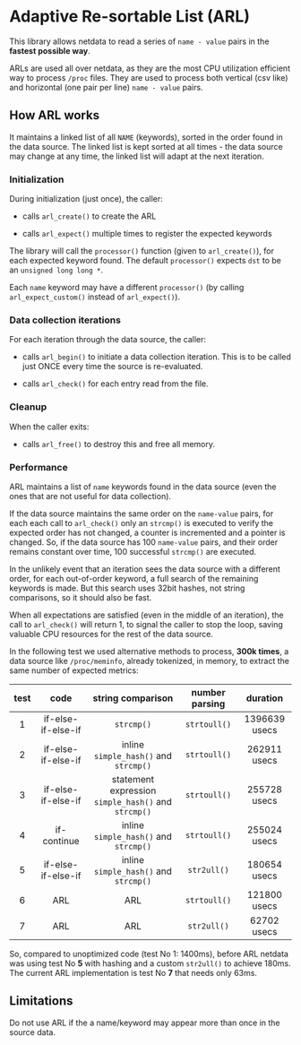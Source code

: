 
# Adaptive Re-sortable List (ARL)

This library allows netdata to read a series of `name - value` pairs
in the **fastest possible way**.

ARLs are used all over netdata, as they are the most
CPU utilization efficient way to process `/proc` files. They are used to
process both vertical (csv like) and horizontal (one pair per line) `name - value` pairs.

## How ARL works

It maintains a linked list of all `NAME` (keywords), sorted in the
order found in the data source. The linked list is kept
sorted at all times - the data source may change at any time, the
linked list will adapt at the next iteration.

### Initialization

During initialization (just once), the caller:

- calls `arl_create()` to create the ARL

- calls `arl_expect()` multiple times to register the expected keywords

The library will call the `processor()` function (given to
`arl_create()`), for each expected keyword found.
The default `processor()` expects `dst` to be an `unsigned long long *`.

Each `name` keyword may have a different `processor()` (by calling
`arl_expect_custom()` instead of `arl_expect()`).

### Data collection iterations

For each iteration through the data source, the caller:

- calls `arl_begin()` to initiate a data collection iteration.
   This is to be called just ONCE every time the source is re-evaluated.

- calls `arl_check()` for each entry read from the file.

### Cleanup

When the caller exits:

- calls `arl_free()` to destroy this and free all memory.

### Performance

ARL maintains a list of `name` keywords found in the data source (even the ones
that are not useful for data collection).

If the data source maintains the same order on the `name-value` pairs, for each
each call to `arl_check()` only an `strcmp()` is executed to verify the
expected order has not changed, a counter is incremented and a pointer is changed.
So, if the data source has 100 `name-value` pairs, and their order remains constant
over time, 100 successful `strcmp()` are executed.

In the unlikely event that an iteration sees the data source with a different order,
for each out-of-order keyword, a full search of the remaining keywords is made. But
this search uses 32bit hashes, not string comparisons, so it should also be fast. 

When all expectations are satisfied (even in the middle of an iteration),
the call to `arl_check()` will return 1, to signal the caller to stop the loop,
saving valuable CPU resources for the rest of the data source. 

In the following test we used alternative methods to process, **300k times**,
a data source like `/proc/meminfo`, already tokenized, in memory,
to extract the same number of expected metrics:

test|code|string comparison|number parsing|duration
:---:|:---:|:---:|:---:|:---:|
1|if-else-if-else-if|`strcmp()`|`strtoull()`|1396639 usecs
2|if-else-if-else-if|inline `simple_hash()` and `strcmp()`|`strtoull()`| 262911 usecs
3|if-else-if-else-if|statement expression `simple_hash()` and `strcmp()`|`strtoull()`|255728 usecs
4|if-continue|inline `simple_hash()` and `strcmp()`|`strtoull()`|255024 usecs
5|if-else-if-else-if|inline `simple_hash()` and `strcmp()`|`str2ull()`|180654 usecs
6|ARL|ARL|`strtoull()`|121800 usecs
7|ARL|ARL|`str2ull()`|62702 usecs

So, compared to unoptimized code (test No 1: 1400ms), before ARL netdata was using test
No **5** with hashing and a custom `str2ull()` to achieve 180ms.
The current ARL implementation is test No **7** that needs only 63ms.

## Limitations

Do not use ARL if the a name/keyword may appear more than once in the
source data. 
